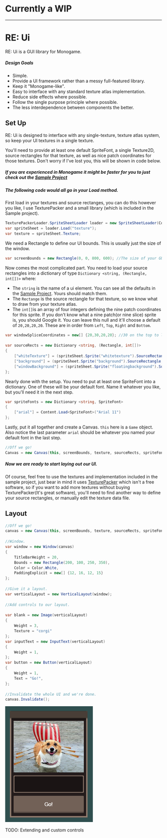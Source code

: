 # Currently a WIP
--------------------


# RE: Ui

RE: Ui is a GUI library for Monogame.

##### Design Goals
- Simple.
- Provide a UI framework rather than a messy full-featured library. 
- Keep it "Monogame-like".
- Easy to interface with any standard texture atlas implementation.
- Reduce side effects where possible.
- Follow the single purpose principle where possible.
- The less interdependence between components the better.

## Set Up
RE: Ui is designed to interface with any single-texture, texture atlas system, so keep your UI textures in a single texture.

You'll need to provide at least one default SpriteFont, a single Texture2D, source rectangles for that texture, as well as nice patch coordinates for those textures. Don't worry if I've lost you, this will be shown in code below.

##### If you are experienced in Monogame it might be faster for you to just check out the [Sample Project](/Sample/Game.Desktop/Game.cs)

##### The following code would all go in your Load method.

First load in your textures and source rectanges, you can do this however you like, I use TexturePacker and a small library (which is included in the Sample project).
```csharp 
TexturePackerLoader.SpriteSheetLoader loader = new SpriteSheetLoader(Content);
var spriteSheet = loader.Load("texture");
var texture = spriteSheet.Texture;
```
We need a Rectangle to define our UI bounds. This is usually just the size of the window.
```csharp
var screenBounds = new Rectangle(0, 0, 800, 600); //The size of your GUI. This is usually just the window size.
```
Now comes the most complicated part. You need to load your source rectangles into a dictionary of type `Dictionary <string,
     (Rectangle, int[])>` where:
 - The `string` is the name of a ui element. You can see all the defaults in the [Sample Project](/Sample/Game.Desktop/Game.cs). Yours should match them.
 - The `Rectange` is the source rectangle for that texture, so we know what to draw from your texture atlas.
 - The `int[]`is an array of four integers defining the nine patch coordinates for this sprite. 
 If you don't know what a nine patch(or nine slice) sprite is, you should Google it. 
 You can leave this null and it'll choose a default of `20,20,20,20`. These are in order from `Left`, `Top`, `Right` and `Bottom`.
```csharp
var windowSpliceCoordinates = new[] {20,30,20,20}; //30 on the top to leave room for the window's top bar.

var sourceRects = new Dictionary <string, (Rectangle, int[])>
{
    ["whiteTexture"] = (spriteSheet.Sprite("whitetexture").SourceRectangle, null),
    ["background"] = (spriteSheet.Sprite("background").SourceRectangle, null),
    ["windowBackground"] = (spriteSheet.Sprite("floatingbackground").SourceRectangle, windowSpliceCoordinates)
};
```
Nearly done with the setup. You need to put at least one SpriteFont into a dictionary. One of these will be your default font. Name it whatever you like, but you'll need it in the next step.
```csharp
var spriteFonts = new Dictionary <string, SpriteFont> 
{
    ["arial"] = Content.Load<SpriteFont>("Arial 11")
};
```
Lastly, put it all together and create a Canvas. `this` here is a `Game` object. Also notice the last parameter `arial` should be whatever you named your default font in the last step.
```csharp
//Off we go!
Canvas = new Canvas(this, screenBounds, texture, sourceRects, spriteFonts, "arial");
```
##### Now we are ready to start laying out our UI.

Of course, feel free to use the textures and implementation included in the sample project, just bear in mind it uses [TexturePacker](https://www.codeandweb.com/texturepacker) which isn't a free software, so if you want to add more textures without buying TexturePacker(It's great software), you'll need to find another way to define your source rectangles, or manually edit the texture data file.

## Layout

```csharp
//Off we go!
canvas = new Canvas(this, screenBounds, texture, sourceRects, spriteFonts, "arial");

//Window.
var window = new Window(canvas)
{
    TitleBarHeight = 20,
    Bounds = new Rectangle(200, 100, 250, 350),
    Color = Color.White,
    PaddingExplicit = new[] {12, 16, 12, 15}
};

//Give it a layout.
var verticalLayout = new VerticalLayout(window);

//Add controls to our layout.

var blank = new Image(verticalLayout)
{
    Weight = 3,
    Texture = "corgi"
};
var inputText = new InputText(verticalLayout)
{
    Weight = 1,
};
var button = new Button(verticalLayout)
{
    Weight = 1,
    Text = "Go!",
};

//Invalidate the whole UI and we're done.
canvas.Invalidate();

```

![Image of the above layout result](/layout.png)



TODO: Extending and custom controls